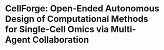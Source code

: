 # CellForge: Open-Ended Autonomous Design of Computational Methods for Single-Cell Omics via Multi-Agent Collaboration
